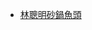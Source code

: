 

* [林聰明砂鍋魚頭](https://www.facebook.com/servantbee/posts/pfbid036E3qW9jJ6iFnyneLTLAVmVxtHGo6HH3LciNxiS1JwJHbLSfVEM8xHcJq6Jm2qfsHl)
